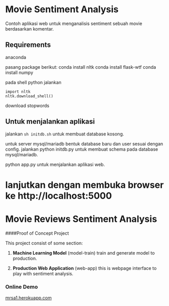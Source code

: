 # Movie Sentiment Analysis

Contoh aplikasi web untuk menganalisis sentiment sebuah movie berdasarkan komentar.

## Requirements
anaconda

pasang package berikut:
conda install nltk
conda install flask-wtf
conda install numpy

pada shell python jalankan
```
import nltk
nltk.download_shell()
```

download stopwords

## Untuk menjalankan aplikasi
jalankan `sh initdb.sh` untuk membuat database kosong.

untuk server mysql/mariadb bentuk database baru dan user sesuai dengan config.
jalankan python initdb.py untuk membuat schema pada database mysql/mariadb.

python app.py untuk menjalankan aplikasi web.

lanjutkan dengan membuka browser ke http://localhost:5000
=======
# Movie Reviews Sentiment Analysis
####Proof of Concept Project

This project consist of some section:

1. **Machine Learning Model** (model-train)
train and generate model to production.


2. **Production Web Application** (web-app)
this is webpage interface to play with sentiment analysis.

### Online Demo
[mrsa1.herokuapp.com](http://mrsa1.herokuapp.com/)
